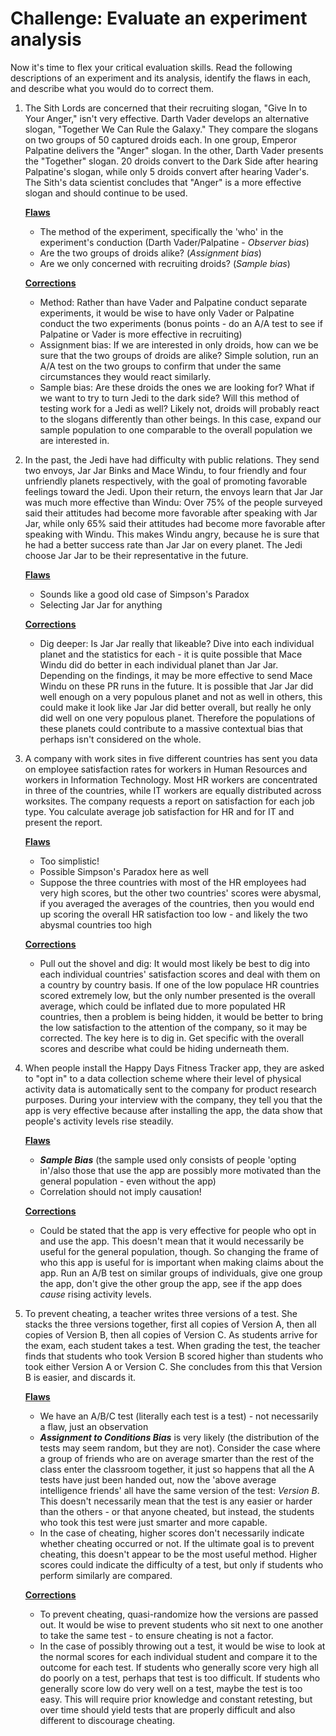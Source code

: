 # Challenge: Evaluate an experiment analysis

Now it's time to flex your critical evaluation skills. Read the following descriptions of an experiment and its analysis, identify the flaws in each, and describe what you would do to correct them.

1. The Sith Lords are concerned that their recruiting slogan, "Give In to Your Anger," isn't very effective. Darth Vader develops an alternative slogan, "Together We Can Rule the Galaxy." They compare the slogans on two groups of 50 captured droids each. In one group, Emperor Palpatine delivers the "Anger" slogan. In the other, Darth Vader presents the "Together" slogan. 20 droids convert to the Dark Side after hearing Palpatine's slogan, while only 5 droids convert after hearing Vader's. The Sith's data scientist concludes that "Anger" is a more effective slogan and should continue to be used.

   <u>**Flaws**</u>
   - The method of the experiment, specifically the 'who' in the experiment's conduction (Darth Vader/Palpatine - *Observer bias*)
   - Are the two groups of droids alike? (*Assignment bias*)
   - Are we only concerned with recruiting droids? (*Sample bias*)

   <u>**Corrections**</u>
   - Method: Rather than have Vader and Palpatine conduct separate experiments, it would be wise to have only Vader or Palpatine conduct the two experiments (bonus points - do an A/A test to see if Palpatine or Vader is more effective in recruiting)
   - Assignment bias: If we are interested in only droids, how can we be sure that the two groups of droids are alike? Simple solution, run an A/A test on the two groups to confirm that under the same circumstances they would react similarly.
   - Sample bias: Are these droids the ones we are looking for? What if we want to try to turn Jedi to the dark side? Will this method of testing work for a Jedi as well? Likely not, droids will probably react to the slogans differently than other beings. In this case, expand our sample population to one comparable to the overall population we are interested in.
   
2. In the past, the Jedi have had difficulty with public relations. They send two envoys, Jar Jar Binks and Mace Windu, to four friendly and four unfriendly planets respectively, with the goal of promoting favorable feelings toward the Jedi. Upon their return, the envoys learn that Jar Jar was much more effective than Windu: Over 75% of the people surveyed said their attitudes had become more favorable after speaking with Jar Jar, while only 65% said their attitudes had become more favorable after speaking with Windu. This makes Windu angry, because he is sure that he had a better success rate than Jar Jar on every planet. The Jedi choose Jar Jar to be their representative in the future.

   <u>**Flaws**</u>
   - Sounds like a good old case of Simpson's Paradox
   - Selecting Jar Jar for anything


   <u>**Corrections**</u>
   - Dig deeper: Is Jar Jar really that likeable? Dive into each individual planet and the statistics for each - it is quite possible that Mace Windu did do better in each individual planet than Jar Jar. Depending on the findings, it may be more effective to send Mace Windu on these PR runs in the future. It is possible that Jar Jar did well enough on a very populous planet and not as well in others, this could make it look like Jar Jar did better overall, but really he only did well on one very populous planet. Therefore the populations of these planets could contribute to a massive contextual bias that perhaps isn't considered on the whole.


3. A company with work sites in five different countries has sent you data on employee satisfaction rates for workers in Human Resources and workers in Information Technology. Most HR workers are concentrated in three of the countries, while IT workers are equally distributed across worksites. The company requests a report on satisfaction for each job type. You calculate average job satisfaction for HR and for IT and present the report.

   <u>**Flaws**</u>
   - Too simplistic! 
   - Possible Simpson's Paradox here as well
   - Suppose the three countries with most of the HR employees had very high scores, but the other two countries' scores were abysmal, if you averaged the averages of the countries, then you would end up scoring the overall HR satisfaction too low - and likely the two abysmal countries too high

   <u>**Corrections**</u>

   - Pull out the shovel and dig: It would most likely be best to dig into each individual countries' satisfaction scores and deal with them on a country by country basis. If one of the low populace HR countries scored extremely low, but the only number presented is the overall average, which could be inflated due to more populated HR countries, then a problem is being hidden, it would be better to bring the low satisfaction to the attention of the company, so it may be corrected. The key here is to dig in. Get specific with the overall scores and describe what could be hiding underneath them.


4. When people install the Happy Days Fitness Tracker app, they are asked to "opt in" to a data collection scheme where their level of physical activity data is automatically sent to the company for product research purposes. During your interview with the company, they tell you that the app is very effective because after installing the app, the data show that people's activity levels rise steadily.

   <u>**Flaws**</u>
   - ***Sample Bias*** (the sample used only consists of people 'opting in'/also those that use the app are possibly more motivated than the general population - even without the app)
   - Correlation should not imply causation!

   <u>**Corrections**</u>

   - Could be stated that the app is very effective for people who opt in and use the app. This doesn't mean that it would necessarily be useful for the general population, though. So changing the frame of who this app is useful for is important when making claims about the app. Run an A/B test on similar groups of individuals, give one group the app, don't give the other group the app, see if the app does *cause* rising activity levels.


5. To prevent cheating, a teacher writes three versions of a test. She stacks the three versions together, first all copies of Version A, then all copies of Version B, then all copies of Version C. As students arrive for the exam, each student takes a test. When grading the test, the teacher finds that students who took Version B scored higher than students who took either Version A or Version C. She concludes from this that Version B is easier, and discards it.

   <u>**Flaws**</u>
   - We have an A/B/C test (literally each test is a test) - not necessarily a flaw, just an observation
   - ***Assignment to Conditions Bias*** is very likely (the distribution of the tests may seem random, but they are not). Consider the case where a group of friends who are on average smarter than the rest of the class enter the classroom together, it just so happens that all the A tests have just been handed out, now the 'above average intelligence friends' all have the same version of the test: *Version B*. This doesn't necessarily mean that the test is any easier or harder than the others - or that anyone cheated, but instead, the students who took this test were just smarter and more capable.
   - In the case of cheating, higher scores don't necessarily indicate whether cheating occurred or not. If the ultimate goal is to prevent cheating, this doesn't appear to be the most useful method. Higher scores could indicate the difficulty of a test, but only if students who perform similarly are compared.

   <u>**Corrections**</u>
   - To prevent cheating, quasi-randomize how the versions are passed out. It would be wise to prevent students who sit next to one another to take the same test - to ensure cheating is not a factor.
   - In the case of possibly throwing out a test, it would be wise to look at the normal scores for each individual student and compare it to the outcome for each test. If students who generally score very high all do poorly on a test, perhaps that test is too difficult. If students who generally score low do very well on a test, maybe the test is too easy. This will require prior knowledge and constant retesting, but over time should yield tests that are properly difficult and also different to discourage cheating.